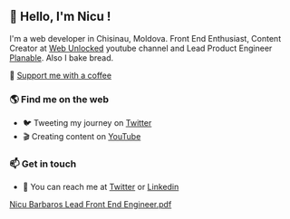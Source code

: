 
<!--
**nicubarbaros/nicubarbaros** is a ✨ _special_ ✨ repository because its `README.md` (this file) appears on your GitHub profile.

Here are some ideas to get you started:

- 🔭 I’m currently working on ...
- 🌱 I’m currently learning ...
- 👯 I’m looking to collaborate on ...
- 🤔 I’m looking for help with ...
- 💬 Ask me about ...
- 📫 How to reach me: ...
- 😄 Pronouns: ...
- ⚡ Fun fact: ...
-->


## 👋 Hello, I'm Nicu !
I'm a web developer in Chisinau, Moldova. Front End Enthusiast, Content Creator at [Web Unlocked](https://www.youtube.com/channel/UClIOzonVaoiNvO503pNExCg) youtube channel and Lead Product Engineer 
[Planable](https://planable.io/). Also I bake bread.

💖 [Support me with a coffee](https://buymeacoffee.com/nicubarbaros)

<!--
### 😄 About me 
- 🔭 I'm working to improve gaming platform at EXNOA LLC.
- 🌱 I’m learning GraphQL, React and TypeScript.
-->
### 🌎 Find me on the web
- 🐦 Tweeting my journey on [Twitter](https://twitter.com/nicubarbaros)
- 🎬 Creating content on [YouTube](https://www.youtube.com/channel/UClIOzonVaoiNvO503pNExCg)

### 📫 Get in touch
- 📧 You can reach me at [Twitter](https://twitter.com/nicubarbaros) or [Linkedin](https://www.linkedin.com/in/nicubarbaros/)


[Nicu Barbaros Lead Front End Engineer.pdf](https://github.com/user-attachments/files/16767716/Nicu.Barbaros.Lead.Front.End.Engineer.pdf)
